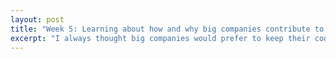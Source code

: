 ```yaml
---
layout: post
title: "Week 5: Learning about how and why big companies contribute to open source"
excerpt: "I always thought big companies would prefer to keep their code secret to gain a competitive advantage. Apparently, some of these companies (like Bloomberg )believe that sharing is caring."
---
```


